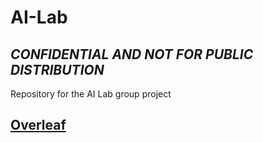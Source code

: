 # AI-Lab
## _CONFIDENTIAL AND NOT FOR PUBLIC DISTRIBUTION_
Repository for the AI Lab group project

## [Overleaf](https://www.overleaf.com/project/642c259e2f694482ba9942e8)

